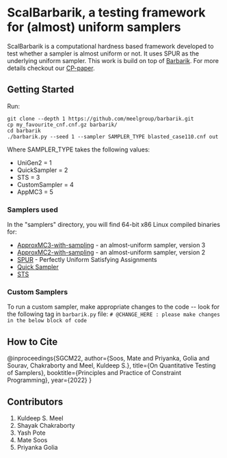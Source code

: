 # ScalBarbarik, a testing framework for (almost) uniform samplers

ScalBarbarik is a  computational hardness based framework developed to test whether a sampler is almost uniform or not. It uses SPUR as the underlying uniform sampler.  This work is build on top of [Barbarik](https://www.comp.nus.edu.sg/~meel/Papers/aaai19-cm.pdf).  For more details checkout our [CP-paper](https://priyanka-golia.github.io/files/publications/cp22_shakuni.pdf).

## Getting Started

Run:
```
git clone --depth 1 https://github.com/meelgroup/barbarik.git
cp my_favourite_cnf.cnf.gz barbarik/
cd barbarik
./barbarik.py --seed 1 --sampler SAMPLER_TYPE blasted_case110.cnf out
```

Where  SAMPLER_TYPE takes the following values:
* UniGen2 = 1
* QuickSampler = 2
* STS = 3
* CustomSampler = 4
* AppMC3 = 5

### Samplers used

In the "samplers" directory, you will find 64-bit x86 Linux compiled binaries for:
* [ApproxMC3-with-sampling](https://github.com/meelgroup/ApproxMC/tree/master-with-sampling) - an almost-uniform sampler, version 3
* [ApproxMC2-with-sampling](https://bitbucket.org/kuldeepmeel/unigen/) - an almost-uniform sampler, version 2
* [SPUR](https://github.com/ZaydH/spur) - Perfectly Uniform Satisfying Assignments
* [Quick Sampler](https://github.com/RafaelTupynamba/quicksampler)
* [STS](http://cs.stanford.edu/~ermon/code/STS.zip)

### Custom Samplers

To run a custom sampler, make appropriate changes to the code -- look for the following tag in `barbarik.py` file: `# @CHANGE_HERE : please make changes in the below block of code`

## How to Cite

@inproceedings{SGCM22,
author={Soos, Mate and Priyanka, Golia and Sourav, Chakraborty and Meel, Kuldeep S.},
title={On Quantitative Testing of Samplers},
booktitle={Principles and Practice of Constraint Programming},
year={2022}
}

## Contributors
1. Kuldeep S. Meel
2. Shayak Chakraborty 
3. Yash Pote
4. Mate Soos
5. Priyanka Golia
